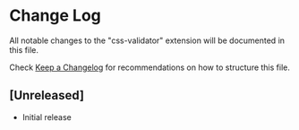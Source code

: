 # Change Log

All notable changes to the "css-validator" extension will be documented in this file.

Check [Keep a Changelog](http://keepachangelog.com/) for recommendations on how to structure this file.

## [Unreleased]

- Initial release